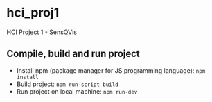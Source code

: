 # hci_proj1

HCI Project 1 - SensQVis

## Compile, build and run project

* Install npm (package manager for JS programming language): `npm install`
* Build project: `npm run-script build`
* Run project on local machine: `npm run-dev`
